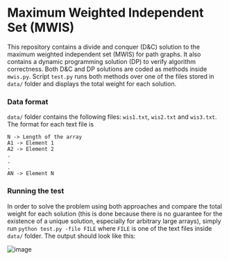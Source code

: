 # Maximum Weighted Independent Set (MWIS)

This repository contains a divide and conquer (D&C) solution to the maximum weighted independent set (MWIS) for path graphs. It also contains a dynamic programming solution (DP) to verify algorithm correctness. Both D&C and DP solutions are coded as methods inside `mwis.py`. Script `test.py` runs both methods over one of the files stored in `data/` folder and displays the total weight for each solution.

### Data format
`data/` folder contains the following files: `wis1.txt`, `wis2.txt` and `wis3.txt`. The format for each text file is
```
N -> Length of the array
A1 -> Element 1
A2 -> Element 2 
.
.
.
AN -> Element N
```

### Running the test
In order to solve the problem using both approaches and compare the total weight for each solution (this is done because there is no guarantee for the existence of a unique solution, especially for arbitrary large arrays), simply run `python test.py -file FILE` where `FILE` is one of the text files inside `data/` folder. The output should look like this:

![image](https://github.com/a-lemus96/mwis/assets/95151624/ba49e07f-4418-4cb5-9154-b613f22bb9e6)
